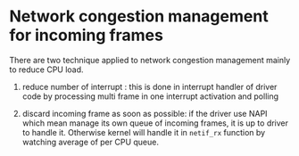 ﻿# Network congestion management for incoming frames

There are two technique applied to network congestion management mainly to reduce CPU load.

1. reduce number of interrupt : this is done in interrupt handler of driver code by processing 
multi frame in one interrupt activation and polling

2. discard incoming frame as soon as possible: if the driver use NAPI which mean manage its own 
queue of incoming frames, it is up to driver to handle it. Otherwise kernel will handle it in `netif_rx` 
function by watching average of per CPU queue.
